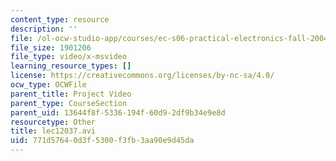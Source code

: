 ```yaml
---
content_type: resource
description: ''
file: /ol-ocw-studio-app/courses/ec-s06-practical-electronics-fall-2004/771d57640d3f5300f3fb3aa90e9d45da_lec12037.avi
file_size: 1901206
file_type: video/x-msvideo
learning_resource_types: []
license: https://creativecommons.org/licenses/by-nc-sa/4.0/
ocw_type: OCWFile
parent_title: Project Video
parent_type: CourseSection
parent_uid: 13644f8f-5336-194f-60d9-2df9b34e9e8d
resourcetype: Other
title: lec12037.avi
uid: 771d5764-0d3f-5300-f3fb-3aa90e9d45da
---
```

